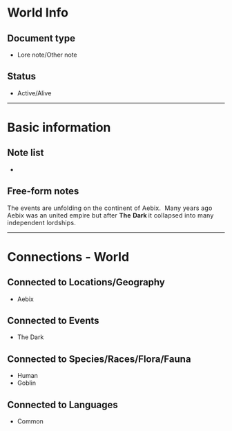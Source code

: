 # World Info

## Document type

 - Lore note/Other note

## Status

 - Active/Alive

---

# Basic information

## Note list

 - 

## Free-form notes

<div style="text-align: left;"><span style="letter-spacing: 0.025em;">The events are unfolding on the continent of Aebix.&nbsp; Many years ago Aebix was an united empire but after&nbsp;<b>The</b>&nbsp;</span><b>Dark </b><span style="letter-spacing: 0.025em;">it collapsed into many independent lordships.&nbsp;</span></div>

---

# Connections - World

## Connected to Locations/Geography

 - Aebix

## Connected to Events

 - The Dark

## Connected to Species/Races/Flora/Fauna

 - Human
 - Goblin

## Connected to Languages

 - Common
